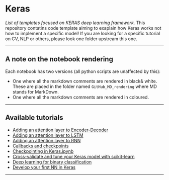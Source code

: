 # Keras
*List of templates focused on KERAS deep learning framework.* This repository contatins code template aiming to exaplain how Keras works not how to implement a specific model! If you are looking for a specific tutorial on CV, NLP or others, please look one folder upstream this one.
***

## A note on the notebook rendering
Each notebook has two versions (all python scripts are unaffected by this):
- One where all the markdown comments are rendered in black& white. These are placed in the folder named `GitHub_MD_rendering` where MD stands for MarkDown.
- One where all the markdown comments are rendered in coloured.
***

## Available tutorials
- [Adding an attention layer to Encoder-Decoder](https://github.com/kyaiooiayk/Keras-Notes/blob/main/tutorials/GitHub_MD_rendering/Adding%20an%20attention%20layer%20to%20Encoder-Decoder.ipynb)
- [Adding an attention layer to LSTM](https://github.com/kyaiooiayk/Keras-Notes/blob/main/tutorials/GitHub_MD_rendering/Adding%20an%20attention%20layer%20to%20LSTM.ipynb)
- [Adding an attention layer to RNN](https://github.com/kyaiooiayk/Keras-Notes/blob/main/tutorials/GitHub_MD_rendering/Adding%20an%20attention%20layer%20to%20RNN.ipynb)
- [Callbacks and checkpoints](https://github.com/kyaiooiayk/Keras-Notes/blob/main/tutorials/GitHub_MD_rendering/Callbacks%20and%20checkpoints.ipynb)
- [Checkpointing in Keras.ipynb](https://github.com/kyaiooiayk/Keras-Notes/blob/main/tutorials/GitHub_MD_rendering/Checkpointing%20in%20Keras.ipynb)
- [Cross-validate and tune your Keras model with scikit-learn]()
- [Deep learning for binary classification](https://github.com/kyaiooiayk/Keras-Notes/blob/main/tutorials/GitHub_MD_rendering/Deep%20learning%20for%20binary%20classification.ipynb)
- [Develop your first NN in Keras](https://github.com/kyaiooiayk/Keras-Notes/blob/main/tutorials/GitHub_MD_rendering/Develop%20your%20first%20NN%20in%20Keras.ipynb)
***